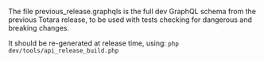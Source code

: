 The file previous_release.graphqls is the full dev GraphQL schema from the previous Totara release, to be used with
tests checking for dangerous and breaking changes.

It should be re-generated at release time, using:
`php dev/tools/api_release_build.php`